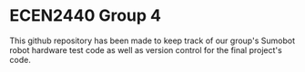 # ECEN2440 Group 4

This github repository has been made to keep track of our group's Sumobot robot hardware test code as well as version control for the final project's code.
